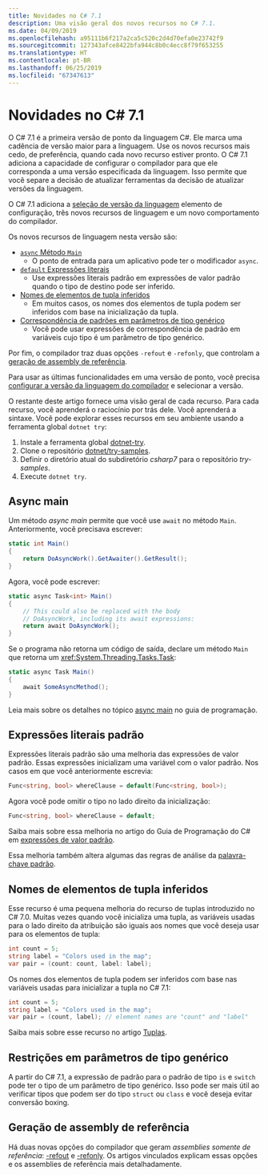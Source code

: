 ```yaml
---
title: Novidades no C# 7.1
description: Uma visão geral dos novos recursos no C# 7.1.
ms.date: 04/09/2019
ms.openlocfilehash: a95111b6f217a2ca5c520c2d4d70efa0e23742f9
ms.sourcegitcommit: 127343afce8422bfa944c8b0c4ecc8f79f653255
ms.translationtype: HT
ms.contentlocale: pt-BR
ms.lasthandoff: 06/25/2019
ms.locfileid: "67347613"
---
```

# <a name="whats-new-in-c-71"></a>Novidades no C# 7.1

O C# 7.1 é a primeira versão de ponto da linguagem C#. Ele marca uma cadência de versão maior para a linguagem. Use os novos recursos mais cedo, de preferência, quando cada novo recurso estiver pronto. O C# 7.1 adiciona a capacidade de configurar o compilador para que ele corresponda a uma versão especificada da linguagem. Isso permite que você separe a decisão de atualizar ferramentas da decisão de atualizar versões da linguagem.

O C# 7.1 adiciona a [seleção de versão da linguagem](../language-reference/configure-language-version.md) elemento de configuração, três novos recursos de linguagem e um novo comportamento do compilador.

Os novos recursos de linguagem nesta versão são:

* [`async` Método `Main`](#async-main)
  - O ponto de entrada para um aplicativo pode ter o modificador `async`.
* [`default` Expressões literais](#default-literal-expressions)
  - Use expressões literais padrão em expressões de valor padrão quando o tipo de destino pode ser inferido.
* [Nomes de elementos de tupla inferidos](#inferred-tuple-element-names)
  - Em muitos casos, os nomes dos elementos de tupla podem ser inferidos com base na inicialização da tupla.
* [Correspondência de padrões em parâmetros de tipo genérico](#pattern-matching-on-generic-type-parameters)
  - Você pode usar expressões de correspondência de padrão em variáveis cujo tipo é um parâmetro de tipo genérico.

Por fim, o compilador traz duas opções `-refout` e `-refonly`, que controlam a [geração de assembly de referência](#reference-assembly-generation).

Para usar as últimas funcionalidades em uma versão de ponto, você precisa [configurar a versão da linguagem do compilador](../language-reference/configure-language-version.md) e selecionar a versão.

O restante deste artigo fornece uma visão geral de cada recurso. Para cada recurso, você aprenderá o raciocínio por trás dele. Você aprenderá a sintaxe. Você pode explorar esses recursos em seu ambiente usando a ferramenta global `dotnet try`:

1. Instale a ferramenta global [dotnet-try](https://github.com/dotnet/try/blob/master/README.md#setup).
1. Clone o repositório [dotnet/try-samples](https://github.com/dotnet/try-samples).
1. Definir o diretório atual do subdiretório *csharp7* para o repositório *try-samples*.
1. Execute `dotnet try`.

## <a name="async-main"></a>Async main

Um método *async main* permite que você use `await` no método `Main`.
Anteriormente, você precisava escrever:

```csharp
static int Main()
{
    return DoAsyncWork().GetAwaiter().GetResult();
}
```

Agora, você pode escrever:

```csharp
static async Task<int> Main()
{
    // This could also be replaced with the body
    // DoAsyncWork, including its await expressions:
    return await DoAsyncWork();
}
```

Se o programa não retorna um código de saída, declare um método `Main` que retorna um <xref:System.Threading.Tasks.Task>:

```csharp
static async Task Main()
{
    await SomeAsyncMethod();
}
```

Leia mais sobre os detalhes no tópico [async main](../programming-guide/main-and-command-args/index.md) no guia de programação.

## <a name="default-literal-expressions"></a>Expressões literais padrão

Expressões literais padrão são uma melhoria das expressões de valor padrão.
Essas expressões inicializam uma variável com o valor padrão. Nos casos em que você anteriormente escrevia:

```csharp
Func<string, bool> whereClause = default(Func<string, bool>);
```

Agora você pode omitir o tipo no lado direito da inicialização:

```csharp
Func<string, bool> whereClause = default;
```

Saiba mais sobre essa melhoria no artigo do Guia de Programação do C# em [expressões de valor padrão](../programming-guide/statements-expressions-operators/default-value-expressions.md).

Essa melhoria também altera algumas das regras de análise da [palavra-chave padrão](../language-reference/keywords/default.md).

## <a name="inferred-tuple-element-names"></a>Nomes de elementos de tupla inferidos

Esse recurso é uma pequena melhoria do recurso de tuplas introduzido no C# 7.0. Muitas vezes quando você inicializa uma tupla, as variáveis usadas para o lado direito da atribuição são iguais aos nomes que você deseja usar para os elementos de tupla:

```csharp
int count = 5;
string label = "Colors used in the map";
var pair = (count: count, label: label);
```

Os nomes dos elementos de tupla podem ser inferidos com base nas variáveis usadas para inicializar a tupla no C# 7.1:

```csharp
int count = 5;
string label = "Colors used in the map";
var pair = (count, label); // element names are "count" and "label"
```

Saiba mais sobre esse recurso no artigo [Tuplas](../tuples.md).

## <a name="pattern-matching-on-generic-type-parameters"></a>Restrições em parâmetros de tipo genérico

A partir do C# 7.1, a expressão de padrão para o padrão de tipo `is` e `switch` pode ter o tipo de um parâmetro de tipo genérico. Isso pode ser mais útil ao verificar tipos que podem ser do tipo `struct` ou `class` e você deseja evitar conversão boxing.

## <a name="reference-assembly-generation"></a>Geração de assembly de referência

Há duas novas opções do compilador que geram *assemblies somente de referência*: [-refout](../language-reference/compiler-options/refout-compiler-option.md) e [-refonly](../language-reference/compiler-options/refonly-compiler-option.md).
Os artigos vinculados explicam essas opções e os assemblies de referência mais detalhadamente.
